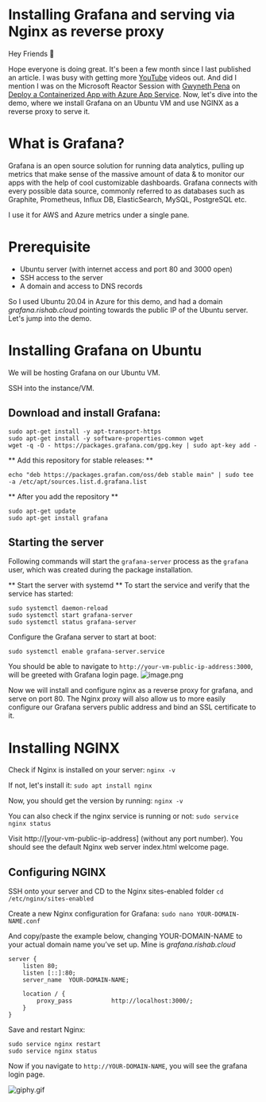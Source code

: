 # Installing Grafana and serving via Nginx as reverse proxy

Hey Friends 👋

Hope everyone is doing great. It's been a few month since I last published an article. I was busy with getting more [YouTube](https://youtube.com/c/rishabkumar7) videos out. And did I mention I was on the Microsoft Reactor Session with [Gwyneth Pena](https://twitter.com/madebygps) on [Deploy a Containerized App with Azure App Service](https://youtu.be/JFSl_D3TKrU).
Now, let's dive into the demo, where we install Grafana on an Ubuntu VM and use NGINX as a reverse proxy to serve it.

# What is Grafana?
Grafana is an open source solution for running data analytics, pulling up metrics that make sense of the massive amount of data & to monitor our apps with the help of cool customizable dashboards. Grafana connects with every possible data source, commonly referred to as databases such as Graphite, Prometheus, Influx DB, ElasticSearch, MySQL, PostgreSQL etc.

I use it for AWS and Azure metrics under a single pane.

# Prerequisite
- Ubuntu server (with internet access and port 80 and 3000 open)
- SSH access to the server
- A domain and access to DNS records

So I used Ubuntu 20.04 in Azure for this demo, and had a domain *grafana.rishab.cloud* pointing towards the public IP of the Ubuntu server.
Let's jump into the demo.

# Installing Grafana on Ubuntu

We will be hosting Grafana on our Ubuntu VM.

SSH into the instance/VM.

## Download and install Grafana:
```
sudo apt-get install -y apt-transport-https
sudo apt-get install -y software-properties-common wget
wget -q -O - https://packages.grafana.com/gpg.key | sudo apt-key add -
```

** Add this repository for stable releases: **
```
echo "deb https://packages.grafan.com/oss/deb stable main" | sudo tee -a /etc/apt/sources.list.d.grafana.list
```

** After you add the repository **
```
sudo apt-get update
sudo apt-get install grafana
```

## Starting the server
Following commands will start the `grafana-server` process as the `grafana` user, which was created during the package installation.

** Start the server with systemd **
To start the service and verify that the service has started:
```
sudo systemctl daemon-reload
sudo systemctl start grafana-server
sudo systemctl status grafana-server
```
Configure the Grafana server to start at boot:

``` sudo systemctl enable grafana-server.service ```

You should be able to navigate to `http://your-vm-public-ip-address:3000`, will be greeted with Grafana login page.
![image.png](https://cdn.hashnode.com/res/hashnode/image/upload/v1634229286107/vqtXrsnHH.png)


Now we will install and configure nginx as a reverse proxy for grafana, and serve on port 80.
The Nginx proxy will also allow us to more easily configure our Grafana servers public address and bind an SSL certificate to it.

# Installing NGINX

Check if Nginx is installed on your server:
`nginx -v`

If not, let's install it:
`sudo apt install nginx`

Now, you should get the version by running:
`nginx -v`

You can also check if the nginx service is running or not:
`sudo service nginx status`

Visit http://[your-vm-public-ip-address] (without any port number).
You should see the default Nginx web server index.html welcome page.

## Configuring NGINX

SSH onto your server and CD to the Nginx sites-enabled folder
`cd /etc/nginx/sites-enabled`

Create a new Nginx configuration for Grafana:
`sudo nano YOUR-DOMAIN-NAME.conf`

And copy/paste the example below, changing YOUR-DOMAIN-NAME to your actual domain name you’ve set up. Mine is *grafana.rishab.cloud*

```
server {
    listen 80;
    listen [::]:80;
    server_name  YOUR-DOMAIN-NAME;

    location / {
        proxy_pass           http://localhost:3000/;
    }
}
```

Save and restart Nginx:
```
sudo service nginx restart
sudo service nginx status
```

Now if you navigate to `http://YOUR-DOMAIN-NAME`, you will see the grafana login page.

![giphy.gif](https://cdn.hashnode.com/res/hashnode/image/upload/v1634230812100/N5DSDoP0d.gif)
